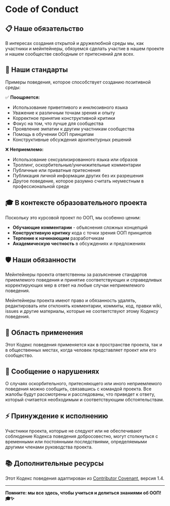# Code of Conduct

## 📋 Наше обязательство

В интересах создания открытой и дружелюбной среды мы, как участники и мейнтейнеры, обязуемся сделать участие в нашем проекте и нашем сообществе свободным от притеснений для всех.

## 📏 Наши стандарты

Примеры поведения, которое способствует созданию позитивной среды:

✅ **Поощряется:**
- Использование приветливого и инклюзивного языка
- Уважение к различным точкам зрения и опыту
- Корректное принятие конструктивной критики
- Фокус на том, что лучше для сообщества
- Проявление эмпатии к другим участникам сообщества
- Помощь в обучении ООП принципам
- Конструктивные обсуждения архитектурных решений

❌ **Неприемлемо:**
- Использование сексуализированного языка или образов
- Троллинг, оскорбительные/уничижительные комментарии
- Публичные или приватные притеснения
- Публикация личной информации других без их разрешения
- Другое поведение, которое разумно считать неуместным в профессиональной среде

## 🎓 В контексте образовательного проекта

Поскольку это курсовой проект по ООП, мы особенно ценим:

- **Обучающие комментарии** - объяснения сложных концепций
- **Конструктивную критику** кода с точки зрения ООП принципов
- **Терпение к начинающим** разработчикам
- **Академическую честность** в обсуждениях и предложениях

## 🛡️ Наши обязанности

Мейнтейнеры проекта ответственны за разъяснение стандартов приемлемого поведения и принятие соответствующих и справедливых корректирующих мер в ответ на любые случаи неприемлемого поведения.

Мейнтейнеры проекта имеют право и обязанность удалять, редактировать или отклонять комментарии, коммиты, код, правки wiki, issues и другие материалы, которые не соответствуют этому Кодексу поведения.

## 📐 Область применения

Этот Кодекс поведения применяется как в пространстве проекта, так и в общественных местах, когда человек представляет проект или его сообщество.

## 🚨 Сообщение о нарушениях

О случаях оскорбительного, притесняющего или иного неприемлемого поведения можно сообщить, связавшись с командой проекта. Все жалобы будут рассмотрены и расследованы, что приведет к ответу, который считается необходимым и соответствующим обстоятельствам.

## ⚡ Принуждение к исполнению

Участники проекта, которые не следуют или не обеспечивают соблюдение Кодекса поведения добросовестно, могут столкнуться с временными или постоянными последствиями, определяемыми другими членами руководства проекта.

## 📚 Дополнительные ресурсы

Этот Кодекс поведения адаптирован из [Contributor Covenant](https://www.contributor-covenant.org), версия 1.4.

---

**Помните: мы все здесь, чтобы учиться и делиться знаниями об ООП! 🎓✨**